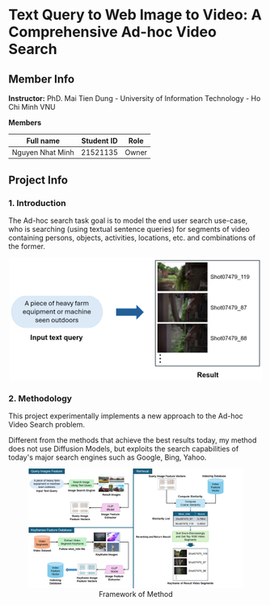 # Text Query to Web Image to Video: A Comprehensive Ad-hoc Video Search
## Member Info 
**Instructor:** PhD. Mai Tien Dung - University of Information Technology - Ho Chi Minh VNU

**Members**

|     Full name     | Student ID |  Role  |
| :---------------: | :--------: |  :---: |
| Nguyen Nhat Minh  | 21521135   |  Owner |
## Project Info
### 1. Introduction
The Ad-hoc search task goal is to model the end user search use-case, who is searching (using textual sentence queries) for segments of video containing persons, objects, activities, locations, etc. and combinations of the former.  

<p align="center">
  <img src="images/MinhHoaAVS.png" width="500" alt="Example for Ad-hoc Video Search">
</p>

### 2. Methodology
This project experimentally implements a new approach to the Ad-hoc Video Search problem. 

Different from the methods that achieve the best results today, my method does not use Diffusion Models, but exploits the search capabilities of today's major search engines such as Google, Bing, Yahoo.

<div style="text-align: center;">
    <figure>
        <img src="images/Framework.png" width="900" alt="Framework">
        <figcaption> Framework of Method </figcaption>
    </figure>
</div>